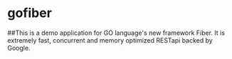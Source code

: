 # gofiber

##This is a demo application for GO language's new framework Fiber. It is extremely fast, concurrent and memory optimized RESTapi backed by Google.

